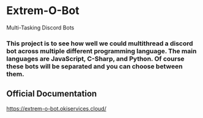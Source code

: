 # Extrem-O-Bot
Multi-Tasking Discord Bots

### This project is to see how well we could multithread a discord bot across multiple different programming language. The main languages are JavaScript, C-Sharp, and Python. Of course these bots will be separated and you can choose between them.

## Official Documentation
https://extrem-o-bot.okiservices.cloud/
